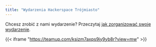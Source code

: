 ```yaml
---
title: "Wydarzenia Hackerspace Trójmiasto"
---
```


Chcesz zrobić z nami wydarzenie? Przeczytaj [jak zorganizować swoje wydarzenie](/zasoby/organizacja-wydarzen).

{{< iframe "https://teamup.com/ksizm7axps9jy9yb8r?view=mw" >}}